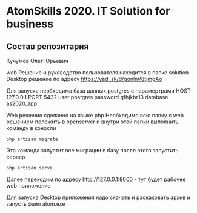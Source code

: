 # AtomSkills 2020. IT Solution for business

## Состав репозитария

Кучумов Олег Юрьевич

web Решение и руководство пользователя находится в папке solution
Desktop решение по адресу https://yadi.sk/d/gonlnV8tjmgAo

Для запуска необходима база данных postgres c парамертрами
HOST 127.0.0.1
PORT 5432
user postgres
password gfhjkbr13
database as2020_app



Web решение сделанно на языке php
Необходимо всю папку с web решением положить в openserver и внутри этой папки выполнить команду в коносли

`php artisan migrate` 

Эта команда запустит все миграции в базу
после этого запустить сервер

`php artisan serve`

Далее переходим по адресу http://127.0.0.1:8000 - тут будет рабочее web приложение

Для запуска Desktop приложения надо скачать и раскаковать архив и запусть файл atom.exe